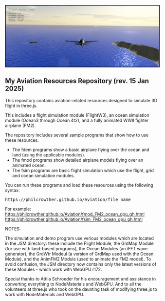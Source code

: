 <img border="2" src="textures/images/fsim_240824.jpg" style="float: center">

<h2>My Aviation Resources Repository (rev. 15 Jan 2025)</h2>
<p>
This repository contains aviation-related resources designed to simulate 3D flight in three.js.
</p><p>
This includes a flight simulation module (FlightW3), an ocean simulation module (Ocean3 through Ocean 4t2), and a fully animated WWII fighter airplane (FM2).
</p><p>
The repository includes several sample programs that show how to use these resources.
</p><ul>
	<li>The fdem programs show a basic airplane flying over the ocean and land (using the applicable modules).</li>
	<li>The fmod programs show detailed airplane models flying over an animated ocean.</li>
	<li>The fsim programs are basic flight simulation which use the flight, grid and ocean simulation modules.</li>
</ul><p>
You can run these programs and load these resources using the following syntax:
<pre>https://philcrowther.github.io/Aviation/file_name</pre>

For example:<br>
https://philcrowther.github.io/Aviation/fmod_FM2_ocean_gpu_gh.html<br>
https://philcrowther.github.io/Aviation/fsim_FM2_ocean_gpu_gh.html

NOTES:
<p>
The simulation and demo program use verious modules which are located in the JSM directory: these include the Flight Module, the GrdMap Module (for use with land-based programs), the Ocean Modules (an iFFT wave generator), the GrdWtr Modeul (a version of GrdMap used with the Ocean Module), and the AnimFM2 Module (used to animate the FM2 model). To avoid confusion, the JSM directory now contains only the latest versions of these Modules - which work with WebGPU r172.
</p><p>
Special thanks to Attila Schroeder for his encouragement and assistance in converting everything to NodeMaterials and WebGPU. And to all the volunteers at three.js who took on the daunting task of modifying three.js to work with NodeMaterials and WebGPU.
</p>
